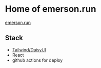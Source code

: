 # Home of emerson.run

[emerson.run](emerson.run)

## Stack

- [Tailwind/DaisyUI](https://daisyui.com/components/)
- React
- github actions for deploy
